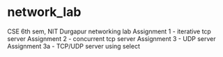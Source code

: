 # network_lab
CSE 6th sem, NIT Durgapur networking lab
Assignment 1 - iterative tcp server
Assignment 2 - concurrent tcp server
Assignment 3 - UDP server
Assignment 3a - TCP/UDP server using select